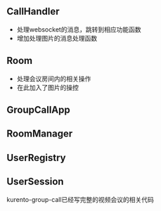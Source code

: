 ## CallHandler
+ 处理websocket的消息，跳转到相应功能函数
+ 增加处理图片的消息处理函数

## Room
+ 处理会议房间内的相关操作
+ 在此加入了图片的操控

## GroupCallApp 
## RoomManager
## UserRegistry
## UserSession
kurento-group-call已经写完整的视频会议的相关代码
